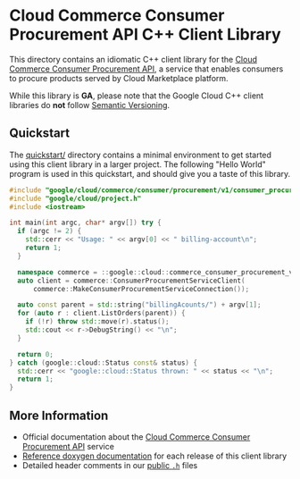 # Cloud Commerce Consumer Procurement API C++ Client Library

This directory contains an idiomatic C++ client library for the
[Cloud Commerce Consumer Procurement API][cloud-service-docs], a service that
enables consumers to procure products served by Cloud Marketplace platform.

While this library is **GA**, please note that the Google Cloud C++ client
libraries do **not** follow [Semantic Versioning](https://semver.org/).

## Quickstart

The [quickstart/](quickstart/README.md) directory contains a minimal environment
to get started using this client library in a larger project. The following
"Hello World" program is used in this quickstart, and should give you a taste of
this library.

<!-- inject-quickstart-start -->

```cc
#include "google/cloud/commerce/consumer/procurement/v1/consumer_procurement_client.h"
#include "google/cloud/project.h"
#include <iostream>

int main(int argc, char* argv[]) try {
  if (argc != 2) {
    std::cerr << "Usage: " << argv[0] << " billing-account\n";
    return 1;
  }

  namespace commerce = ::google::cloud::commerce_consumer_procurement_v1;
  auto client = commerce::ConsumerProcurementServiceClient(
      commerce::MakeConsumerProcurementServiceConnection());

  auto const parent = std::string("billingAcounts/") + argv[1];
  for (auto r : client.ListOrders(parent)) {
    if (!r) throw std::move(r).status();
    std::cout << r->DebugString() << "\n";
  }

  return 0;
} catch (google::cloud::Status const& status) {
  std::cerr << "google::cloud::Status thrown: " << status << "\n";
  return 1;
}
```

<!-- inject-quickstart-end -->

## More Information

- Official documentation about the [Cloud Commerce Consumer Procurement API][cloud-service-docs] service
- [Reference doxygen documentation][doxygen-link] for each release of this
  client library
- Detailed header comments in our [public `.h`][source-link] files

[cloud-service-docs]: https://cloud.google.com/commerce
[doxygen-link]: https://cloud.google.com/cpp/docs/reference/commerce/latest/
[source-link]: https://github.com/googleapis/google-cloud-cpp/tree/main/google/cloud/commerce
